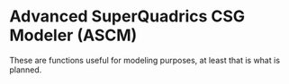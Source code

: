 # Advanced SuperQuadrics CSG Modeler (ASCM)

These are functions useful for modeling purposes, at least that is what is planned.
